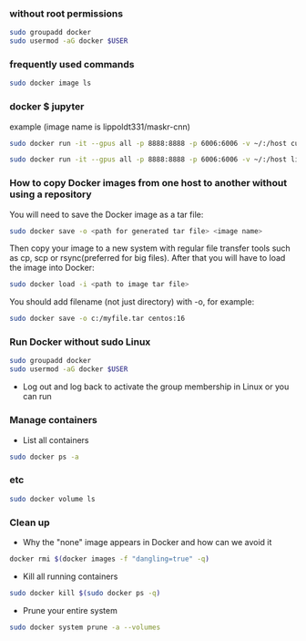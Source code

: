 ### without root permissions
```bash
sudo groupadd docker
sudo usermod -aG docker $USER
```

### frequently used commands
```bash
sudo docker image ls
```

### docker $ jupyter
example (image name is lippoldt331/maskr-cnn)
```bash
sudo docker run -it --gpus all -p 8888:8888 -p 6006:6006 -v ~/:/host cudachen/mask-rcnn-docker jupyter notebook --ip 0.0.0.0 --port 8888 --allow-root /host
```
```bash
sudo docker run -it --gpus all -p 8888:8888 -p 6006:6006 -v ~/:/host lippoldt331/maskr-cnn jupyter lab --ip 0.0.0.0 --port 8888 --allow-root /host
```

### How to copy Docker images from one host to another without using a repository
You will need to save the Docker image as a tar file:
```bash
sudo docker save -o <path for generated tar file> <image name>
```
Then copy your image to a new system with regular file transfer tools such as cp, scp or rsync(preferred for big files). After that you will have to load the image into Docker:
```bash
sudo docker load -i <path to image tar file>
```
You should add filename (not just directory) with -o, for example:
```bash
sudo docker save -o c:/myfile.tar centos:16
```


### Run Docker without sudo Linux
```bash
sudo groupadd docker
sudo usermod -aG docker $USER
```
- Log out and log back to activate the group membership in Linux or you can run


### Manage containers
- List all containers
``` bash
sudo docker ps -a
```

### etc


``` bash
sudo docker volume ls
```

### Clean up
- Why the "none" image appears in Docker and how can we avoid it
```bash
docker rmi $(docker images -f "dangling=true" -q)
```

- Kill all running containers

``` bash
sudo docker kill $(sudo docker ps -q)
``` 

- Prune your entire system

``` bash
sudo docker system prune -a --volumes
```
